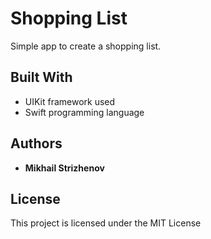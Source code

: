 # Shopping List

Simple app to create a shopping list.

## Built With

* UIKit framework used
* Swift programming language

## Authors

* **Mikhail Strizhenov**

## License

This project is licensed under the MIT License
